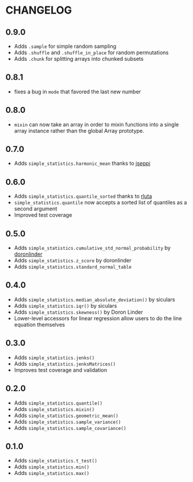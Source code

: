 # CHANGELOG

## 0.9.0

* Adds `.sample` for simple random sampling
* Adds `.shuffle` and `.shuffle_in_place` for random permutations
* Adds `.chunk` for splitting arrays into chunked subsets

## 0.8.1

* fixes a bug in `mode` that favored the last new number

## 0.8.0

* `mixin` can now take an array in order to mixin functions into a single array
  instance rather than the global Array prototype.

## 0.7.0

* Adds `simple_statistics.harmonic_mean` thanks to [jseppi](https://github.com/jseppi)

## 0.6.0

* Adds `simple_statistics.quantile_sorted` thanks to [rluta](http://github.com/rluta)
* `simple_statistics.quantile` now accepts a sorted list of quantiles as a second argument
* Improved test coverage

## 0.5.0

* Adds `simple_statistics.cumulative_std_normal_probability` by [doronlinder](https://github.com/doronlinder)
* Adds `simple_statistics.z_score` by doronlinder
* Adds `simple_statistics.standard_normal_table`

## 0.4.0

* Adds `simple_statistics.median_absolute_deviation()` by siculars
* Adds `simple_statistics.iqr()` by siculars
* Adds `simple_statistics.skewness()` by Doron Linder
* Lower-level accessors for linear regression allow users to do the line
  equation themselves

## 0.3.0

* Adds `simple_statistics.jenks()`
* Adds `simple_statistics.jenksMatrices()`
* Improves test coverage and validation

## 0.2.0

* Adds `simple_statistics.quantile()`
* Adds `simple_statistics.mixin()`
* Adds `simple_statistics.geometric_mean()`
* Adds `simple_statistics.sample_variance()`
* Adds `simple_statistics.sample_covariance()`

## 0.1.0

* Adds `simple_statistics.t_test()`
* Adds `simple_statistics.min()`
* Adds `simple_statistics.max()`
